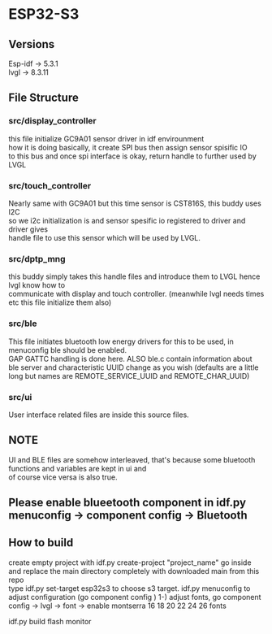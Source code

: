 # ESP32-S3

## Versions
Esp-idf -> 5.3.1  
lvgl    -> 8.3.11

## File Structure
### src/display_controller
  this file initialize GC9A01 sensor driver in idf envirounment  
  how it is doing basically, it create SPI bus then assign sensor spisific IO  
  to this bus and once spi interface is okay, return handle to further used by LVGL
### src/touch_controller
  Nearly same with GC9A01 but this time sensor is CST816S, this buddy uses I2C  
  so we i2c initialization is and sensor spesific io registered to driver and driver gives  
  handle file to use this sensor which will be used by LVGL.  
### src/dptp_mng
  this buddy simply takes this handle files and introduce them to LVGL hence lvgl know how to  
  communicate with display and touch controller. (meanwhile lvgl needs times etc this file initialize them also)  
### src/ble 
  This file initiates bluetooth low energy drivers for this to be used, in menuconfig ble should be enabled.  
  GAP GATTC handling is done here.
  ALSO ble.c contain information about ble server and characteristic UUID change as you wish (defaults are a little long but names are REMOTE_SERVICE_UUID and REMOTE_CHAR_UUID)
  
### src/ui 
  User interface related files are inside this source files.

## NOTE
  UI and BLE files are somehow interleaved, that's because some bluetooth functions and variables are kept in ui and  
  of course vice versa is also true.

## Please enable blueetooth component in idf.py menuconfig -> component config -> Bluetooth 

## How to build
  create empty project with idf.py create-project "project_name"
  go inside and replace the main directory completely with downloaded main from this repo  
  type idf.py set-target esp32s3 to choose s3 target.
  idf.py menuconfig to adjust configuration (go component config )
    1-) adjust fonts, go component config -> lvgl -> font -> enable montserra 16 18 20 22 24 26 fonts 
     
  idf.py build flash monitor
